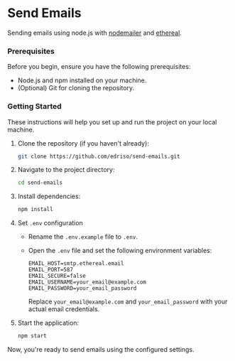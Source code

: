 # Send Emails

Sending emails using node.js with [nodemailer](https://nodemailer.com/) and [ethereal](https://ethereal.email/).

### Prerequisites

Before you begin, ensure you have the following prerequisites:

- Node.js and npm installed on your machine.
- (Optional) Git for cloning the repository.

### Getting Started

These instructions will help you set up and run the project on your local machine.

1. Clone the repository (if you haven't already):

   ```bash
   git clone https://github.com/edriso/send-emails.git
   ```

2. Navigate to the project directory:

   ```bash
   cd send-emails
   ```

3. Install dependencies:

   ```bash
   npm install
   ```

4. Set `.env` configuration

   - Rename the `.env.example` file to `.env`.

   - Open the `.env` file and set the following environment variables:

     ```dotenv
     EMAIL_HOST=smtp.ethereal.email
     EMAIL_PORT=587
     EMAIL_SECURE=false
     EMAIL_USERNAME=your_email@example.com
     EMAIL_PASSWORD=your_email_password
     ```

     Replace `your_email@example.com` and `your_email_password` with your actual email credentials.

5. Start the application:

   ```bash
   npm start
   ```

Now, you're ready to send emails using the configured settings.
